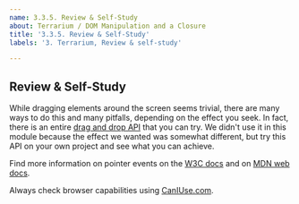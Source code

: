 ```yaml
---
name: 3.3.5. Review & Self-Study
about: Terrarium / DOM Manipulation and a Closure
title: '3.3.5. Review & Self-Study'
labels: '3. Terrarium, Review & self-study'

---
```

## Review & Self-Study

While dragging elements around the screen seems trivial, there are many ways to do this and many pitfalls, depending on the effect you seek. In fact, there is an entire [drag and drop API](https://developer.mozilla.org/en-US/docs/Web/API/HTML_Drag_and_Drop_API) that you can try. We didn't use it in this module because the effect we wanted was somewhat different, but try this API on your own project and see what you can achieve.

Find more information on pointer events on the [W3C docs](https://www.w3.org/TR/pointerevents1/) and on [MDN web docs](https://developer.mozilla.org/en-US/docs/Web/API/Pointer_events).

Always check browser capabilities using [CanIUse.com](https://caniuse.com/).
